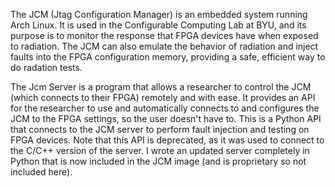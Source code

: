 The JCM (Jtag Configuration Manager) is an embedded system running Arch Linux. It is used in the Configurable Computing Lab at BYU, and its purpose is to monitor the response that FPGA devices have when exposed to radiation. The JCM can also emulate the behavior of radiation and inject faults into the FPGA configuration memory, providing a safe, efficient way to do radation tests.

The Jcm Server is a program that allows a researcher to control the JCM (which connects to their FPGA) remotely and with ease. It provides an API for the researcher to use and automatically connects to and configures the JCM to the FPGA settings, so the user doesn't have to. This is a Python API that connects to the JCM server to perform fault injection and testing on FPGA devices. Note that this API is deprecated, as it was used to connect to the C/C++ version of the server. I wrote an updated server completely in Python that is now included in the JCM image (and is proprietary so not included here).
